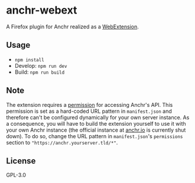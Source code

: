 # anchr-webext

A Firefox plugin for Anchr realized as a [WebExtension](https://developer.mozilla.org/de/docs/Mozilla/Add-ons/WebExtensions).

## Usage
* `npm install`
* Develop: `npm run dev`
* Build: `npm run build`

## Note
The extension requires a [permission](https://developer.mozilla.org/en-US/docs/Mozilla/Add-ons/WebExtensions/manifest.json/permissions) for accessing Anchr's API. This permission is set as a hard-coded URL pattern in `manifest.json` and therefore can't be configured dynamically for your own server instance. As a consequence, you will have to build the extension yourself to use it with your own Anchr instance (the official instance at [anchr.io](https://anchr.io) is currently shut down). To do so, change the URL pattern in `manifest.json`'s `permissions` section to `"https://anchr.yourserver.tld/*"`.

## License
GPL-3.0